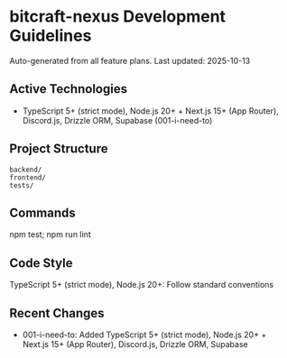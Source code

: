 ﻿# bitcraft-nexus Development Guidelines

Auto-generated from all feature plans. Last updated: 2025-10-13

## Active Technologies
- TypeScript 5+ (strict mode), Node.js 20+ + Next.js 15+ (App Router), Discord.js, Drizzle ORM, Supabase (001-i-need-to)

## Project Structure
```
backend/
frontend/
tests/
```

## Commands
npm test; npm run lint

## Code Style
TypeScript 5+ (strict mode), Node.js 20+: Follow standard conventions

## Recent Changes
- 001-i-need-to: Added TypeScript 5+ (strict mode), Node.js 20+ + Next.js 15+ (App Router), Discord.js, Drizzle ORM, Supabase

<!-- MANUAL ADDITIONS START -->
<!-- MANUAL ADDITIONS END -->